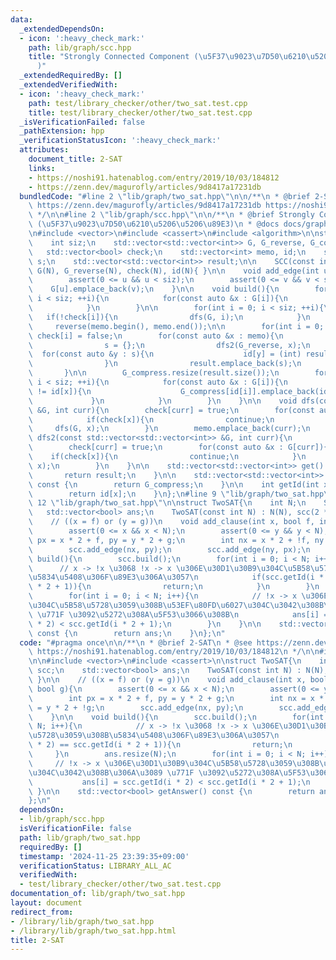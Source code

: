 ```yaml
---
data:
  _extendedDependsOn:
  - icon: ':heavy_check_mark:'
    path: lib/graph/scc.hpp
    title: "Strongly Connected Component (\u5F37\u9023\u7D50\u6210\u5206\u5206\u89E3\
      )"
  _extendedRequiredBy: []
  _extendedVerifiedWith:
  - icon: ':heavy_check_mark:'
    path: test/library_checker/other/two_sat.test.cpp
    title: test/library_checker/other/two_sat.test.cpp
  _isVerificationFailed: false
  _pathExtension: hpp
  _verificationStatusIcon: ':heavy_check_mark:'
  attributes:
    document_title: 2-SAT
    links:
    - https://noshi91.hatenablog.com/entry/2019/10/03/184812
    - https://zenn.dev/magurofly/articles/9d8417a17231db
  bundledCode: "#line 2 \"lib/graph/two_sat.hpp\"\n\n/**\n * @brief 2-SAT\n * @see\
    \ https://zenn.dev/magurofly/articles/9d8417a17231db https://noshi91.hatenablog.com/entry/2019/10/03/184812\n\
    \ */\n\n#line 2 \"lib/graph/scc.hpp\"\n\n/**\n * @brief Strongly Connected Component\
    \ (\u5F37\u9023\u7D50\u6210\u5206\u5206\u89E3)\n * @docs docs/graph/scc.md\n */\n\
    \n#include <vector>\n#include <cassert>\n#include <algorithm>\n\nstruct SCC{\n\
    \    int siz;\n    std::vector<std::vector<int>> G, G_reverse, G_compress;\n \
    \   std::vector<bool> check;\n    std::vector<int> memo, id;\n    std::vector<int>\
    \ s;\n    std::vector<std::vector<int>> result;\n\n    SCC(const int N) : siz(N),\
    \ G(N), G_reverse(N), check(N), id(N){ }\n\n    void add_edge(int u, int v){\n\
    \        assert(0 <= u && u < siz);\n        assert(0 <= v && v < siz);\n    \
    \    G[u].emplace_back(v);\n    }\n\n    void build(){\n        for(int i = 0;\
    \ i < siz; ++i){\n            for(const auto &x : G[i]){\n                G_reverse[x].emplace_back(i);\n\
    \            }\n        }\n\n        for(int i = 0; i < siz; ++i){\n         \
    \   if(!check[i]){\n                dfs(G, i);\n            }\n        }\n   \
    \     reverse(memo.begin(), memo.end());\n\n        for(int i = 0; i < siz; ++i)\
    \ check[i] = false;\n        for(const auto &x : memo){\n            if(!check[x]){\n\
    \                s = {};\n                dfs2(G_reverse, x);\n              \
    \  for(const auto &y : s){\n                    id[y] = (int) result.size();\n\
    \                }\n                result.emplace_back(s);\n            }\n \
    \       }\n\n        G_compress.resize(result.size());\n        for(int i = 0;\
    \ i < siz; ++i){\n            for(const auto &x : G[i]){\n                if(id[i]\
    \ != id[x]){\n                    G_compress[id[i]].emplace_back(id[x]);\n   \
    \             }\n            }\n        }\n    }\n\n    void dfs(const std::vector<std::vector<int>>\
    \ &G, int curr){\n        check[curr] = true;\n        for(const auto &x : G[curr]){\n\
    \            if(check[x]){\n                continue;\n            }\n       \
    \     dfs(G, x);\n        }\n        memo.emplace_back(curr);\n    }\n\n    void\
    \ dfs2(const std::vector<std::vector<int>> &G, int curr){\n        s.emplace_back(curr);\n\
    \        check[curr] = true;\n        for(const auto &x : G[curr]){\n        \
    \    if(check[x]){\n                continue;\n            }\n            dfs2(G,\
    \ x);\n        }\n    }\n\n    std::vector<std::vector<int>> get() const {\n \
    \       return result;\n    }\n\n    std::vector<std::vector<int>> getCompressed()\
    \ const {\n        return G_compress;\n    }\n\n    int getId(int x) const {\n\
    \        return id[x];\n    }\n};\n#line 9 \"lib/graph/two_sat.hpp\"\n\n#line\
    \ 12 \"lib/graph/two_sat.hpp\"\n\nstruct TwoSAT{\n    int N;\n    SCC scc;\n \
    \   std::vector<bool> ans;\n    TwoSAT(const int N) : N(N), scc(2 * N){ }\n\n\
    \    // ((x = f) or (y = g))\n    void add_clause(int x, bool f, int y, bool g){\n\
    \        assert(0 <= x && x < N);\n        assert(0 <= y && y < N);\n        int\
    \ px = x * 2 + f, py = y * 2 + g;\n        int nx = x * 2 + !f, ny = y * 2 + !g;\n\
    \        scc.add_edge(nx, py);\n        scc.add_edge(ny, px);\n    }\n\n    void\
    \ build(){\n        scc.build();\n        for(int i = 0; i < N; i++){\n      \
    \      // x -> !x \u3068 !x -> x \u306E\u30D1\u30B9\u304C\u5B58\u5728\u3059\u308B\
    \u5834\u5408\u306F\u89E3\u306A\u3057\n            if(scc.getId(i * 2) == scc.getId(i\
    \ * 2 + 1)){\n                return;\n            }\n        }\n        ans.resize(N);\n\
    \        for(int i = 0; i < N; i++){\n            // !x -> x \u306E\u30D1\u30B9\
    \u304C\u5B58\u5728\u3059\u308B\u53EF\u80FD\u6027\u304C\u3042\u308B\u306A\u3089\
    \ \u771F \u3092\u5272\u308A\u5F53\u3066\u308B\n            ans[i] = scc.getId(i\
    \ * 2) < scc.getId(i * 2 + 1);\n        }\n    }\n\n    std::vector<bool> getAnswer()\
    \ const {\n        return ans;\n    }\n};\n"
  code: "#pragma once\n\n/**\n * @brief 2-SAT\n * @see https://zenn.dev/magurofly/articles/9d8417a17231db\
    \ https://noshi91.hatenablog.com/entry/2019/10/03/184812\n */\n\n#include \"../graph/scc.hpp\"\
    \n\n#include <vector>\n#include <cassert>\n\nstruct TwoSAT{\n    int N;\n    SCC\
    \ scc;\n    std::vector<bool> ans;\n    TwoSAT(const int N) : N(N), scc(2 * N){\
    \ }\n\n    // ((x = f) or (y = g))\n    void add_clause(int x, bool f, int y,\
    \ bool g){\n        assert(0 <= x && x < N);\n        assert(0 <= y && y < N);\n\
    \        int px = x * 2 + f, py = y * 2 + g;\n        int nx = x * 2 + !f, ny\
    \ = y * 2 + !g;\n        scc.add_edge(nx, py);\n        scc.add_edge(ny, px);\n\
    \    }\n\n    void build(){\n        scc.build();\n        for(int i = 0; i <\
    \ N; i++){\n            // x -> !x \u3068 !x -> x \u306E\u30D1\u30B9\u304C\u5B58\
    \u5728\u3059\u308B\u5834\u5408\u306F\u89E3\u306A\u3057\n            if(scc.getId(i\
    \ * 2) == scc.getId(i * 2 + 1)){\n                return;\n            }\n   \
    \     }\n        ans.resize(N);\n        for(int i = 0; i < N; i++){\n       \
    \     // !x -> x \u306E\u30D1\u30B9\u304C\u5B58\u5728\u3059\u308B\u53EF\u80FD\u6027\
    \u304C\u3042\u308B\u306A\u3089 \u771F \u3092\u5272\u308A\u5F53\u3066\u308B\n \
    \           ans[i] = scc.getId(i * 2) < scc.getId(i * 2 + 1);\n        }\n   \
    \ }\n\n    std::vector<bool> getAnswer() const {\n        return ans;\n    }\n\
    };\n"
  dependsOn:
  - lib/graph/scc.hpp
  isVerificationFile: false
  path: lib/graph/two_sat.hpp
  requiredBy: []
  timestamp: '2024-11-25 23:39:35+09:00'
  verificationStatus: LIBRARY_ALL_AC
  verifiedWith:
  - test/library_checker/other/two_sat.test.cpp
documentation_of: lib/graph/two_sat.hpp
layout: document
redirect_from:
- /library/lib/graph/two_sat.hpp
- /library/lib/graph/two_sat.hpp.html
title: 2-SAT
---
```

